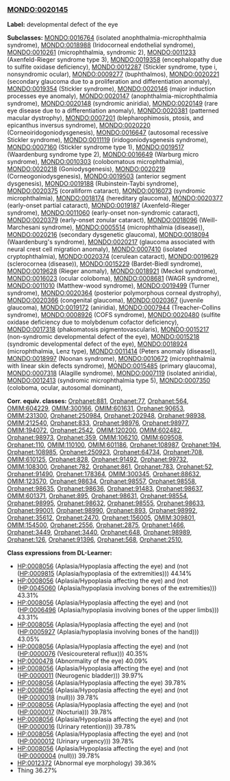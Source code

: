 
### [MONDO:0020145](http://purl.obolibrary.org/obo/MONDO_0020145)
**Label:** developmental defect of the eye

**Subclasses:** [MONDO:0016764](http://purl.obolibrary.org/obo/MONDO_0016764) (isolated anophthalmia-microphthalmia syndrome), [MONDO:0018988](http://purl.obolibrary.org/obo/MONDO_0018988) (Iridocorneal endothelial syndrome), [MONDO:0010261](http://purl.obolibrary.org/obo/MONDO_0010261) (microphthalmia, syndromic 2), [MONDO:0011233](http://purl.obolibrary.org/obo/MONDO_0011233) (Axenfeld-Rieger syndrome type 3), [MONDO:0019358](http://purl.obolibrary.org/obo/MONDO_0019358) (encephalopathy due to sulfite oxidase deficiency), [MONDO:0012287](http://purl.obolibrary.org/obo/MONDO_0012287) (Stickler syndrome, type i, nonsyndromic ocular), [MONDO:0009277](http://purl.obolibrary.org/obo/MONDO_0009277) (buphthalmos), [MONDO:0020221](http://purl.obolibrary.org/obo/MONDO_0020221) (secondary glaucoma due to a proliferation and differentiation anomaly), [MONDO:0019354](http://purl.obolibrary.org/obo/MONDO_0019354) (Stickler syndrome), [MONDO:0020146](http://purl.obolibrary.org/obo/MONDO_0020146) (major induction processes eye anomaly), [MONDO:0020147](http://purl.obolibrary.org/obo/MONDO_0020147) (anophthalmia-microphthalmia syndrome), [MONDO:0020148](http://purl.obolibrary.org/obo/MONDO_0020148) (syndromic aniridia), [MONDO:0020149](http://purl.obolibrary.org/obo/MONDO_0020149) (rare eye disease due to a differentiation anomaly), [MONDO:0020381](http://purl.obolibrary.org/obo/MONDO_0020381) (patterned macular dystrophy), [MONDO:0007201](http://purl.obolibrary.org/obo/MONDO_0007201) (blepharophimosis, ptosis, and epicanthus inversus syndrome), [MONDO:0020220](http://purl.obolibrary.org/obo/MONDO_0020220) (Corneoiridogoniodysgenesis), [MONDO:0016647](http://purl.obolibrary.org/obo/MONDO_0016647) (autosomal recessive Stickler syndrome), [MONDO:0011119](http://purl.obolibrary.org/obo/MONDO_0011119) (iridogoniodysgenesis syndrome), [MONDO:0007160](http://purl.obolibrary.org/obo/MONDO_0007160) (Stickler syndrome type 1), [MONDO:0019517](http://purl.obolibrary.org/obo/MONDO_0019517) (Waardenburg syndrome type 2), [MONDO:0016649](http://purl.obolibrary.org/obo/MONDO_0016649) (Warburg micro syndrome), [MONDO:0010303](http://purl.obolibrary.org/obo/MONDO_0010303) (colobomatous microphthalmia), [MONDO:0020218](http://purl.obolibrary.org/obo/MONDO_0020218) (Goniodysgenesis), [MONDO:0020219](http://purl.obolibrary.org/obo/MONDO_0020219) (Corneogoniodysgenesis), [MONDO:0019503](http://purl.obolibrary.org/obo/MONDO_0019503) (anterior segment dysgenesis), [MONDO:0019188](http://purl.obolibrary.org/obo/MONDO_0019188) (Rubinstein-Taybi syndrome), [MONDO:0020375](http://purl.obolibrary.org/obo/MONDO_0020375) (coralliform cataract), [MONDO:0016073](http://purl.obolibrary.org/obo/MONDO_0016073) (syndromic microphthalmia), [MONDO:0018174](http://purl.obolibrary.org/obo/MONDO_0018174) (hereditary glaucoma), [MONDO:0020377](http://purl.obolibrary.org/obo/MONDO_0020377) (early-onset partial cataract), [MONDO:0019187](http://purl.obolibrary.org/obo/MONDO_0019187) (Axenfeld-Rieger syndrome), [MONDO:0011060](http://purl.obolibrary.org/obo/MONDO_0011060) (early-onset non-syndromic cataract), [MONDO:0020379](http://purl.obolibrary.org/obo/MONDO_0020379) (early-onset zonular cataract), [MONDO:0018096](http://purl.obolibrary.org/obo/MONDO_0018096) (Weill-Marchesani syndrome), [MONDO:0005514](http://purl.obolibrary.org/obo/MONDO_0005514) (microphthalmia (disease)), [MONDO:0020216](http://purl.obolibrary.org/obo/MONDO_0020216) (secondary dysgenetic glaucoma), [MONDO:0018094](http://purl.obolibrary.org/obo/MONDO_0018094) (Waardenburg's syndrome), [MONDO:0020217](http://purl.obolibrary.org/obo/MONDO_0020217) (glaucoma associated with neural crest cell migration anomaly), [MONDO:0007410](http://purl.obolibrary.org/obo/MONDO_0007410) (isolated cryptophthalmia), [MONDO:0020374](http://purl.obolibrary.org/obo/MONDO_0020374) (cerulean cataract), [MONDO:0019629](http://purl.obolibrary.org/obo/MONDO_0019629) (sclerocornea (disease)), [MONDO:0015229](http://purl.obolibrary.org/obo/MONDO_0015229) (Bardet-Biedl syndrome), [MONDO:0019628](http://purl.obolibrary.org/obo/MONDO_0019628) (Rieger anomaly), [MONDO:0018921](http://purl.obolibrary.org/obo/MONDO_0018921) (Meckel syndrome), [MONDO:0016023](http://purl.obolibrary.org/obo/MONDO_0016023) (ocular coloboma), [MONDO:0008681](http://purl.obolibrary.org/obo/MONDO_0008681) (WAGR syndrome), [MONDO:0011010](http://purl.obolibrary.org/obo/MONDO_0011010) (Matthew-wood syndrome), [MONDO:0019499](http://purl.obolibrary.org/obo/MONDO_0019499) (Turner syndrome), [MONDO:0020364](http://purl.obolibrary.org/obo/MONDO_0020364) (posterior polymorphous corneal dystrophy), [MONDO:0020366](http://purl.obolibrary.org/obo/MONDO_0020366) (congenital glaucoma), [MONDO:0020367](http://purl.obolibrary.org/obo/MONDO_0020367) (juvenile glaucoma), [MONDO:0019172](http://purl.obolibrary.org/obo/MONDO_0019172) (aniridia), [MONDO:0007944](http://purl.obolibrary.org/obo/MONDO_0007944) (Treacher-Collins syndrome), [MONDO:0008926](http://purl.obolibrary.org/obo/MONDO_0008926) (COFS syndrome), [MONDO:0020480](http://purl.obolibrary.org/obo/MONDO_0020480) (sulfite oxidase deficiency due to molybdenum cofactor deficiency), [MONDO:0017318](http://purl.obolibrary.org/obo/MONDO_0017318) (phakomatosis pigmentovascularis), [MONDO:0015217](http://purl.obolibrary.org/obo/MONDO_0015217) (non-syndromic developmental defect of the eye), [MONDO:0015218](http://purl.obolibrary.org/obo/MONDO_0015218) (syndromic developmental defect of the eye), [MONDO:0018924](http://purl.obolibrary.org/obo/MONDO_0018924) (microphthalmia, Lenz type), [MONDO:0011414](http://purl.obolibrary.org/obo/MONDO_0011414) (Peters anomaly (disease)), [MONDO:0018997](http://purl.obolibrary.org/obo/MONDO_0018997) (Noonan syndrome), [MONDO:0010672](http://purl.obolibrary.org/obo/MONDO_0010672) (microphthalmia with linear skin defects syndrome), [MONDO:0015485](http://purl.obolibrary.org/obo/MONDO_0015485) (primary glaucoma), [MONDO:0007318](http://purl.obolibrary.org/obo/MONDO_0007318) (Alagille syndrome), [MONDO:0007119](http://purl.obolibrary.org/obo/MONDO_0007119) (isolated aniridia), [MONDO:0012413](http://purl.obolibrary.org/obo/MONDO_0012413) (syndromic microphthalmia type 5), [MONDO:0007350](http://purl.obolibrary.org/obo/MONDO_0007350) (coloboma, ocular, autosomal dominant), 

**Corr. equiv. classes:** [Orphanet:881](http://www.orpha.net/ORDO/Orphanet_881), [Orphanet:77](http://www.orpha.net/ORDO/Orphanet_77), [Orphanet:564](http://www.orpha.net/ORDO/Orphanet_564), [OMIM:604229](http://purl.obolibrary.org/obo/OMIM_604229), [OMIM:300166](http://purl.obolibrary.org/obo/OMIM_300166), [OMIM:601631](http://purl.obolibrary.org/obo/OMIM_601631), [Orphanet:90653](http://www.orpha.net/ORDO/Orphanet_90653), [OMIM:231300](http://purl.obolibrary.org/obo/OMIM_231300), [Orphanet:250984](http://www.orpha.net/ORDO/Orphanet_250984), [Orphanet:202948](http://www.orpha.net/ORDO/Orphanet_202948), [Orphanet:98938](http://www.orpha.net/ORDO/Orphanet_98938), [OMIM:212540](http://purl.obolibrary.org/obo/OMIM_212540), [Orphanet:833](http://www.orpha.net/ORDO/Orphanet_833), [Orphanet:98976](http://www.orpha.net/ORDO/Orphanet_98976), [Orphanet:98977](http://www.orpha.net/ORDO/Orphanet_98977), [OMIM:194072](http://purl.obolibrary.org/obo/OMIM_194072), [Orphanet:2542](http://www.orpha.net/ORDO/Orphanet_2542), [OMIM:120200](http://purl.obolibrary.org/obo/OMIM_120200), [OMIM:602482](http://purl.obolibrary.org/obo/OMIM_602482), [Orphanet:98973](http://www.orpha.net/ORDO/Orphanet_98973), [Orphanet:359](http://www.orpha.net/ORDO/Orphanet_359), [OMIM:106210](http://purl.obolibrary.org/obo/OMIM_106210), [OMIM:609508](http://purl.obolibrary.org/obo/OMIM_609508), [Orphanet:110](http://www.orpha.net/ORDO/Orphanet_110), [OMIM:110100](http://purl.obolibrary.org/obo/OMIM_110100), [OMIM:601186](http://purl.obolibrary.org/obo/OMIM_601186), [Orphanet:108987](http://www.orpha.net/ORDO/Orphanet_108987), [Orphanet:194](http://www.orpha.net/ORDO/Orphanet_194), [Orphanet:108985](http://www.orpha.net/ORDO/Orphanet_108985), [Orphanet:250923](http://www.orpha.net/ORDO/Orphanet_250923), [Orphanet:64734](http://www.orpha.net/ORDO/Orphanet_64734), [Orphanet:708](http://www.orpha.net/ORDO/Orphanet_708), [OMIM:610125](http://purl.obolibrary.org/obo/OMIM_610125), [Orphanet:828](http://www.orpha.net/ORDO/Orphanet_828), [Orphanet:91492](http://www.orpha.net/ORDO/Orphanet_91492), [Orphanet:99732](http://www.orpha.net/ORDO/Orphanet_99732), [OMIM:108300](http://purl.obolibrary.org/obo/OMIM_108300), [Orphanet:782](http://www.orpha.net/ORDO/Orphanet_782), [Orphanet:861](http://www.orpha.net/ORDO/Orphanet_861), [Orphanet:783](http://www.orpha.net/ORDO/Orphanet_783), [Orphanet:52](http://www.orpha.net/ORDO/Orphanet_52), [Orphanet:91490](http://www.orpha.net/ORDO/Orphanet_91490), [Orphanet:178364](http://www.orpha.net/ORDO/Orphanet_178364), [OMIM:300345](http://purl.obolibrary.org/obo/OMIM_300345), [Orphanet:88632](http://www.orpha.net/ORDO/Orphanet_88632), [OMIM:123570](http://purl.obolibrary.org/obo/OMIM_123570), [Orphanet:98634](http://www.orpha.net/ORDO/Orphanet_98634), [Orphanet:98557](http://www.orpha.net/ORDO/Orphanet_98557), [Orphanet:98558](http://www.orpha.net/ORDO/Orphanet_98558), [Orphanet:98635](http://www.orpha.net/ORDO/Orphanet_98635), [Orphanet:98636](http://www.orpha.net/ORDO/Orphanet_98636), [Orphanet:91483](http://www.orpha.net/ORDO/Orphanet_91483), [Orphanet:98637](http://www.orpha.net/ORDO/Orphanet_98637), [OMIM:601371](http://purl.obolibrary.org/obo/OMIM_601371), [Orphanet:895](http://www.orpha.net/ORDO/Orphanet_895), [Orphanet:98631](http://www.orpha.net/ORDO/Orphanet_98631), [Orphanet:98554](http://www.orpha.net/ORDO/Orphanet_98554), [Orphanet:98995](http://www.orpha.net/ORDO/Orphanet_98995), [Orphanet:98632](http://www.orpha.net/ORDO/Orphanet_98632), [Orphanet:98555](http://www.orpha.net/ORDO/Orphanet_98555), [Orphanet:98633](http://www.orpha.net/ORDO/Orphanet_98633), [Orphanet:99001](http://www.orpha.net/ORDO/Orphanet_99001), [Orphanet:98990](http://www.orpha.net/ORDO/Orphanet_98990), [Orphanet:893](http://www.orpha.net/ORDO/Orphanet_893), [Orphanet:98992](http://www.orpha.net/ORDO/Orphanet_98992), [Orphanet:35612](http://www.orpha.net/ORDO/Orphanet_35612), [Orphanet:2470](http://www.orpha.net/ORDO/Orphanet_2470), [Orphanet:156005](http://www.orpha.net/ORDO/Orphanet_156005), [OMIM:309801](http://purl.obolibrary.org/obo/OMIM_309801), [OMIM:154500](http://purl.obolibrary.org/obo/OMIM_154500), [Orphanet:2556](http://www.orpha.net/ORDO/Orphanet_2556), [Orphanet:2875](http://www.orpha.net/ORDO/Orphanet_2875), [Orphanet:1466](http://www.orpha.net/ORDO/Orphanet_1466), [Orphanet:3449](http://www.orpha.net/ORDO/Orphanet_3449), [Orphanet:3440](http://www.orpha.net/ORDO/Orphanet_3440), [Orphanet:648](http://www.orpha.net/ORDO/Orphanet_648), [Orphanet:98989](http://www.orpha.net/ORDO/Orphanet_98989), [Orphanet:126](http://www.orpha.net/ORDO/Orphanet_126), [Orphanet:91396](http://www.orpha.net/ORDO/Orphanet_91396), [Orphanet:568](http://www.orpha.net/ORDO/Orphanet_568), [Orphanet:2510](http://www.orpha.net/ORDO/Orphanet_2510), 

**Class expressions from DL-Learner:**

- [HP:0008056](http://purl.obolibrary.org/obo/HP_0008056) (Aplasia/Hypoplasia affecting the eye) and (not ([HP:0009815](http://purl.obolibrary.org/obo/HP_0009815) (Aplasia/hypoplasia of the extremities))) 44.14%
- [HP:0008056](http://purl.obolibrary.org/obo/HP_0008056) (Aplasia/Hypoplasia affecting the eye) and (not ([HP:0045060](http://purl.obolibrary.org/obo/HP_0045060) (Aplasia/hypoplasia involving bones of the extremities))) 43.31%
- [HP:0008056](http://purl.obolibrary.org/obo/HP_0008056) (Aplasia/Hypoplasia affecting the eye) and (not ([HP:0006496](http://purl.obolibrary.org/obo/HP_0006496) (Aplasia/hypoplasia involving bones of the upper limbs))) 43.31%
- [HP:0008056](http://purl.obolibrary.org/obo/HP_0008056) (Aplasia/Hypoplasia affecting the eye) and (not ([HP:0005927](http://purl.obolibrary.org/obo/HP_0005927) (Aplasia/hypoplasia involving bones of the hand))) 43.05%
- [HP:0008056](http://purl.obolibrary.org/obo/HP_0008056) (Aplasia/Hypoplasia affecting the eye) and (not ([HP:0000076](http://purl.obolibrary.org/obo/HP_0000076) (Vesicoureteral reflux))) 40.35%
- [HP:0000478](http://purl.obolibrary.org/obo/HP_0000478) (Abnormality of the eye) 40.09%
- [HP:0008056](http://purl.obolibrary.org/obo/HP_0008056) (Aplasia/Hypoplasia affecting the eye) and (not ([HP:0000011](http://purl.obolibrary.org/obo/HP_0000011) (Neurogenic bladder))) 39.97%
- [HP:0008056](http://purl.obolibrary.org/obo/HP_0008056) (Aplasia/Hypoplasia affecting the eye) 39.78%
- [HP:0008056](http://purl.obolibrary.org/obo/HP_0008056) (Aplasia/Hypoplasia affecting the eye) and (not ([HP:0000018](http://purl.obolibrary.org/obo/HP_0000018) (null))) 39.78%
- [HP:0008056](http://purl.obolibrary.org/obo/HP_0008056) (Aplasia/Hypoplasia affecting the eye) and (not ([HP:0000017](http://purl.obolibrary.org/obo/HP_0000017) (Nocturia))) 39.78%
- [HP:0008056](http://purl.obolibrary.org/obo/HP_0008056) (Aplasia/Hypoplasia affecting the eye) and (not ([HP:0000016](http://purl.obolibrary.org/obo/HP_0000016) (Urinary retention))) 39.78%
- [HP:0008056](http://purl.obolibrary.org/obo/HP_0008056) (Aplasia/Hypoplasia affecting the eye) and (not ([HP:0000012](http://purl.obolibrary.org/obo/HP_0000012) (Urinary urgency))) 39.78%
- [HP:0008056](http://purl.obolibrary.org/obo/HP_0008056) (Aplasia/Hypoplasia affecting the eye) and (not ([HP:0000004](http://purl.obolibrary.org/obo/HP_0000004) (null))) 39.78%
- [HP:0012372](http://purl.obolibrary.org/obo/HP_0012372) (Abnormal eye morphology) 39.36%
- Thing 36.27%


